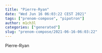 ```yaml
---
title: "Pierre-Ryan"
date: "Wed Jun 16 06:03:22 CEST 2021"
tags: ["prenom-compose", "pipotron"]
author: m1ch3l
categories: ["generated"]
slug: "prenom-compose/2021-06-16-06:03:22"
---
```


Pierre-Ryan

